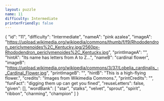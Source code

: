 ```yaml
---
layout: puzzle
name: 11
difficulty: Intermediate
printerFriendly: false
---
```

{
    "id": "11",
    "difficulty": "Intermediate",
    "nameA": "pink azalea",
    "imageA": "https://upload.wikimedia.org/wikipedia/commons/thumb/f/f9/Rhododendron_periclymenoides%2C_Kentucky.jpg/2560px-Rhododendron_periclymenoides%2C_Kentucky.jpg",
    "printImageA": "",
    "hintA": "Its name has letters from A to Z...",
    "nameB": "cardinal flower",
    "imageB": "https://upload.wikimedia.org/wikipedia/commons/3/37/Lobelia_cardinalis_-_Cardinal_Flower.jpg",
    "printImageB": "",
    "hintB": "This is a high-flying flower.",
    "credits": "Images from Wikimedia Commons.",
    "printCredits": "",
    "funFact": "digging them up can get you fined",
    "reuseLetters": false,
    "given": [],
    "wordBank": [
        "star",
        "stalks",
        "velvet",
        "sprout",
        "spirit",
        "ribbon",
        "charming",
        "champion"
    ]
}